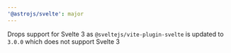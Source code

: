 ```yaml
---
'@astrojs/svelte': major
---
```


Drops support for Svelte 3 as `@sveltejs/vite-plugin-svelte` is updated to `3.0.0` which does not support Svelte 3
